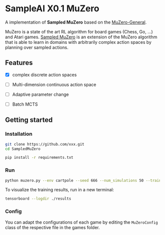 # SampleAI X0.1 MuZero

A implementation of **Sampled MuZero** based on the [MuZero-General](https://github.com/werner-duvaud/muzero-general).

MuZero is a state of the art RL algorithm for board games (Chess, Go, ...) and Atari games. [Sampled MuZero](http://arxiv.org/abs/2104.06303) is an extension of the MuZero algorithm that is able to learn in domains with arbitrarily complex action spaces by
planning over sampled actions.

## Features

* [x] complex discrete action spaces
* [ ] Multi-dimension continuous action space
* [ ] Adaptive parameter change
* [ ] Batch MCTS


## Getting started
### Installation

```bash
git clone https://github.com/xxx.git
cd SampledMuZero

pip install -r requirements.txt
```

### Run

```bash
python muzero.py --env cartpole --seed 666 --num_simulations 50 --training_steps 100000
```
To visualize the training results, run in a new terminal:
```bash
tensorboard --logdir ./results
```

### Config

You can adapt the configurations of each game by editing the `MuZeroConfig` class of the respective file in the games folder.



